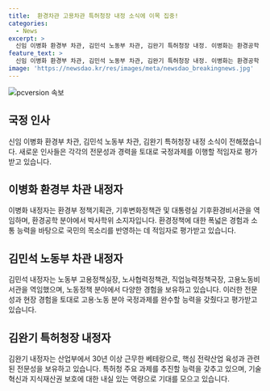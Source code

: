 ```yaml
---
title:  환경차관 고용차관 특허청장 내정 소식에 이목 집중!
categories:
  - News
excerpt: >
  신임 이병화 환경부 차관, 김민석 노동부 차관, 김완기 특허청장 내정. 이병화는 환경공학 박사로 경험과 소통 역량으로 환경 정책을 추진할 것으로 전망. 김민석은 고용·노동 정책 경험을 토대로 국정과제를 완수할 적임자로 평가. 김완기는 기술혁신과 지식재산권 보호를 추진할 것으로 기대됨. 대통령실은 내정자들의 역량과 경험을 강조했다.
feature_text: >
  신임 이병화 환경부 차관, 김민석 노동부 차관, 김완기 특허청장 내정. 이병화는 환경공학 박사로 경험과 소통 역량으로 환경 정책을 추진할 것으로 전망. 김민석은 고용·노동 정책 경험을 토대로 국정과제를 완수할 적임자로 평가. 김완기는 기술혁신과 지식재산권 보호를 추진할 것으로 기대됨. 대통령실은 내정자들의 역량과 경험을 강조했다.
image: 'https://newsdao.kr/res/images/meta/newsdao_breakingnews.jpg'
---
```


<p><img src="https://newsdao.kr/res/images/meta/newsdao_breakingnews.jpg" alt="pcversion 속보" /></p>

<h2 data-ke-size="size26">국정 인사</h2>

<p data-ke-size="size16">신임 이병화 환경부 차관, 김민석 노동부 차관, 김완기 특허청장 내정 소식이 전해졌습니다. 새로운 인사들은 각각의 전문성과 경력을 토대로 국정과제를 이행할 적임자로 평가받고 있습니다.</p>

<h2 data-ke-size="size24">이병화 환경부 차관 내정자</h2>

<p data-ke-size="size16">이병화 내정자는 환경부 정책기획관, 기후변화정책관 및 대통령실 기후환경비서관을 역임하며, 환경공학 분야에서 박사학위 소지자입니다. 환경정책에 대한 폭넓은 경험과 소통 능력을 바탕으로 국민의 목소리를 반영하는 데 적임자로 평가받고 있습니다.</p>

<h2 data-ke-size="size24">김민석 노동부 차관 내정자</h2>

<p data-ke-size="size16">김민석 내정자는 노동부 고용정책실장, 노사협력정책관, 직업능력정책국장, 고용노동비서관을 역임했으며, 노동정책 분야에서 다양한 경험을 보유하고 있습니다. 이러한 전문성과 현장 경험을 토대로 고용·노동 분야 국정과제를 완수할 능력을 갖췄다고 평가받고 있습니다.</p>

<h2 data-ke-size="size24">김완기 특허청장 내정자</h2>

<p data-ke-size="size16">김완기 내정자는 산업부에서 30년 이상 근무한 베테랑으로, 핵심 전략산업 육성과 관련된 전문성을 보유하고 있습니다. 특허청 주요 과제를 추진할 능력을 갖추고 있으며, 기술혁신과 지식재산권 보호에 대한 내실 있는 역량으로 기대를 모으고 있습니다.</p>

